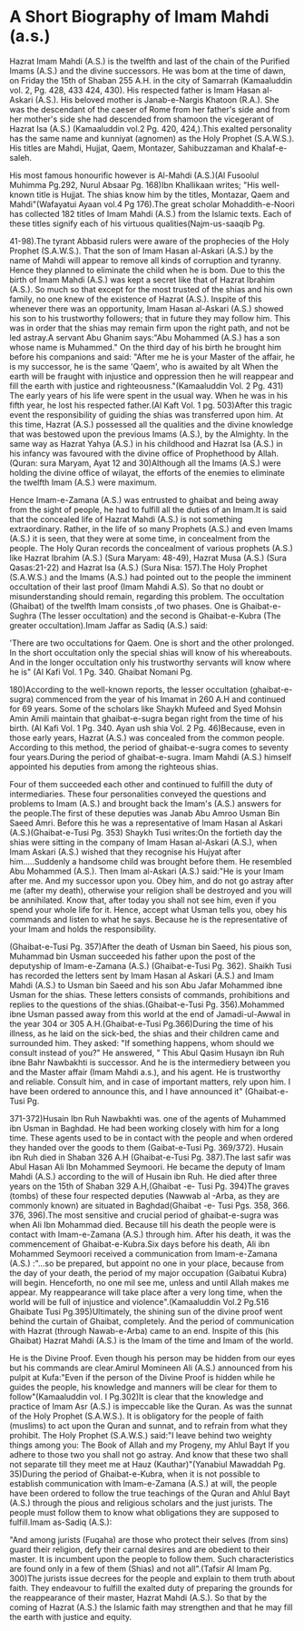 A Short Biography of Imam Mahdi (a.s.)
======================================

Hazrat Imam Mahdi (A.S.) is the twelfth and last of the chain of the
Purified Imams (A.S.) and the divine successors. He was bom at the time
of dawn, on Friday the 15th of Shaban 255 A.H. in the city of Samarrah
(Kamaaluddin vol. 2, Pg. 428, 433 424, 430). His respected father is
Imam Hasan al-Askari (A.S.). His beloved mother is Janab-e-Nargis
Khatoon (R.A.). She was the descendant of the caeser of Rome from her
father's side and from her mother's side she had descended from shamoon
the vicegerant of Hazrat Isa (A.S.) (Kamaaluddin vol.2 Pg. 420,
424,).This exalted personality has the same name and kunniyat (agnomen)
as the Holy Prophet (S.A.W.S.). His titles are Mahdi, Hujjat, Qaem,
Montazer, Sahibuzzaman and Khalaf-e-saleh.

His most famous honourific however is Al-Mahdi (A.S.)(Al Fusoolul
Muhimma Pg.292, Nurul Absaar Pg. 168)Ibn Khallikaan writes; "His
well-known title is Hujjat. The shias know him by the titles, Montazar,
Qaem and Mahdi"(Wafayatui Ayaan vol.4 Pg 176).The great scholar
Mohaddith-e-Noori has collected 182 titles of Imam Mahdi (A.S.) from the
Islamic texts. Each of these titles signify each of his virtuous
qualities(Najm-us-saaqib Pg.

41-98).The tyrant Abbasid rulers were aware of the prophecies of the
Holy Prophet (S.A.W.S.). That the son of Imam Hasan al-Askari (A.S.) by
the name of Mahdi will appear to remove all kinds of corruption and
tyranny. Hence they planned to eliminate the child when he is bom. Due
to this the birth of Imam Mahdi (A.S.) was kept a secret like that of
Hazrat Ibrahim (A.S.). So much so that except for the most trusted of
the shias and his own family, no one knew of the existence of Hazrat
(A.S.). Inspite of this whenever there was an opportunity, Imam Hasan
al-Askari (A.S.) showed his son to his trustworthy followers; that in
future they may follow him. This was in order that the shias may remain
firm upon the right path, and not be led astray.A servant Abu Ghanim
says:"Abu Mohammed (A.S.) has a son whose name is Muhammed." On the
third day of his birth he brought him before his companions and said:
"After me he is your Master of the affair, he is my successor, he is the
same 'Qaem', who is awaited by alt When the earth will be fraught with
injustice and oppression then he will reappear and fill the earth with
justice and righteousness."(Kamaaluddin Vol. 2 Pg. 431) The early years
of his life were spent in the usual way. When he was in his fifth year,
he lost his respected father.(Al Kaft Vol. 1 pg. 503)After this tragic
event the responsibility of guiding the shias was transferred upon him.
At this time, Hazrat (A.S.) possessed all the qualities and the divine
knowledge that was bestowed upon the previous Imams (A.S.), by the
Almighty. In the same way as Hazrat Yahya (A.S.) in his childhood and
Hazrat Isa (A.S.) in his infancy was favoured with the divine office of
Prophethood by Allah.(Quran: sura Maryam, Ayat 12 and 30)Although all
the Imams (A.S.) were holding the divine office of wilayat, the efforts
of the enemies to eliminate the twelfth Imam (A.S.) were maximum.

Hence Imam-e-Zamana (A.S.) was entrusted to ghaibat and being away from
the sight of people, he had to fulfill all the duties of an Imam.It is
said that the concealed life of Hazrat Mahdi (A.S.) is not something
extraordinary. Rather, in the life of so many Prophets (A.S.) and even
Imams (A.S.) it is seen, that they were at some time, in concealment
from the people. The Holy Quran records the concealment of various
prophets (A.S.) like Hazrat Ibrahim (A.S.) (Sura Maryam: 48-49), Hazrat
Musa (A.S.) (Sura Qasas:21-22) and Hazrat Isa (A.S.) (Sura Nisa:
157).The Holy Prophet (S.A.W.S.) and the Imams (A.S.) had pointed out to
the people the imminent occultation of their last proof (Imam Mahdi
A.S). So that no doubt or misunderstanding should remain, regarding this
problem. The occultation (Ghaibat) of the twelfth Imam consists ,of two
phases. One is Ghaibat-e-Sughra (The lesser occultation) and the second
is Ghaibat-e-Kubra (The greater occultation).Imam Jaffar as Sadiq (A.S.)
said:

'There are two occultations for Qaem. One is short and the other
prolonged. In the short occultation only the special shias will know of
his whereabouts. And in the longer occultation only his trustworthy
servants will know where he is" (Al Kafi Vol. 1 Pg. 340. Ghaibat Nomani
Pg.

180)According to the well-known reports, the lesser occultation
(ghaibat-e-sugra) commenced from the year of his Imamat in 260 A.H and
continued for 69 years. Some of the scholars like Shaykh Mufeed and Syed
Mohsin Amin Amili maintain that ghaibat-e-sugra began right from the
time of his birth. (Al Kafi Vol. 1 Pg. 340. Ayan ush shia Vol. 2 Pg.
46)Because, even in those early years, Hazrat (A.S.) was concealed from
the common people. According to this method, the period of
ghaibat-e-sugra comes to seventy four years.During the period of
ghaibat-e-sugra. Imam Mahdi (A.S.) himself appointed his deputies from
among the righteous shias.

Four of them succeeded each other and continued to fulfill the duty of
intermediaries. These four personalities conveyed the questions and
problems to Imam (A.S.) and brought back the Imam's (A.S.) answers for
the people.The first of these deputies was Janab Abu Amroo Usman Bin
Saeed Amri. Before this he was a representative of Imam Hasan al Askari
(A.S.)(Ghaibat-e-Tusi Pg. 353) Shaykh Tusi writes:On the fortieth day
the shias were sitting in the company of Imam Hasan al-Askari (A.S.),
when Imam Askari (A.S.) wished that they recognise his Hujyat after
him.....Suddenly a handsome child was brought before them. He resembled
Abu Mohammed (A.S.). Then Imam al-Askari (A.S.) said:"He is your Imam
after me. And my successor upon you. Obey him, and do not go astray
after me (after my death), otherwise your religion shall be destroyed
and you will be annihilated. Know that, after today you shall not see
him, even if you spend your whole life for it. Hence, accept what Usman
tells you, obey his commands and listen to what he says. Because he is
the representative of your Imam and holds the responsibility.

(Ghaibat-e-Tusi Pg. 357)After the death of Usman bin Saeed, his pious
son, Muhammad bin Usman succeeded his father upon the post of the
deputyship of Imam-e-Zamana (A.S.) (Ghaibat-e-Tusi Pg. 362). Shaikh Tusi
has recorded the letters sent by Imam Hasan al Askari (A.S.) and Imam
Mahdi (A.S.) to Usman bin Saeed and his son Abu Jafar Mohammed ibne
Usman for the shias. These letters consists of commands, prohibitions
and replies to the questions of the shias.(Ghaibat-e-Tusi Pg.
356).Mohammed ibne Usman passed away from this world at the end of
Jamadi-ul-Awwal in the year 304 or 305 A.H.(Ghaibat-e-Tusi Pg.366)During
the time of his illness, as he laid on the sick-bed, the shias and their
children came and surrounded him. They asked: "If something happens,
whom should we consult instead of you?" He answered, " This Abul Qasim
Husayn ibn Ruh ibne Bahr Nawbakhti is successor. And he is the
intermediery between you and the Master affair (Imam Mahdi a.s.), and
his agent. He is trustworthy and reliable. Consult him, and in case of
important matters, rely upon him. I have been ordered to announce this,
and I have announced it" (Ghaibat-e-Tusi Pg.

371-372)Husain Ibn Ruh Nawbakhti was. one of the agents of Muhammed ibn
Usman in Baghdad. He had been working closely with him for a long time.
These agents used to be in contact with the people and when ordered they
handed over the goods to them (Gaibat-e-Tusi Pg. 369/372). Husain ibn
Ruh died in Shaban 326 A.H (Ghaibat-e-Tusi Pg. 387).The last safir was
Abul Hasan Ali Ibn Mohammed Seymoori. He became the deputy of Imam Mahdi
(A.S.) according to the will of Husain ibn Ruh. He died after three
years on the 15th of Shaban 329 A.H,(Ghaibat -e- Tusi Pg. 394)The graves
(tombs) of these four respected deputies (Nawwab al -Arba, as they are
commonly known) are situated in Baghdad(Ghaibat -e- Tusi Pgs. 358, 366.
376, 396).The most sensitive and crucial period of ghaibat-e-sugra was
when Ali Ibn Mohammad died. Because till his death the people were is
contact with Imam-e-Zamana (A.S.) through him. After his death, it was
the commencement of Ghaibat-e-Kubra.Six days before his death, Ali ibn
Mohammed Seymoori received a communication from Imam-e-Zamana (A.S.)
:"...so be prepared, but appoint no one in your place, because from the
day of your death, the period of my major occupation (Gaibatui Kubra)
will begin. Henceforth, no one mil see me, unless and until Allah makes
me appear. My reappearance will take place after a very long time, when
the world will be full of injustice and violence".(Kamaaluddin Vol.2
Pg.516 Ghaibate Tusi Pg.395)Ultimately, the shining sun of the divine
proof went behind the curtain of Ghaibat, completely. And the period of
communication with Hazrat (through Nawab-e-Arba) came to an end. Inspite
of this (his Ghaibat) Hazrat Mahdi (A.S.) is the Imam of the time and
Imam of the world.

He is the Divine Proof. Even though his person may be hidden from our
eyes but his commands are clear.Amirul Momineen Ali (A.S.) announced
from his pulpit at Kufa:"Even if the person of the Divine Proof is
hidden while he guides the people, his knowledge and manners will be
clear for them to follow"(Kamaaluddin vol. I Pg.302)It is clear that the
knowledge and practice of Imam Asr (A.S.) is impeccable like the Quran.
As was the sunnat of the Holy Prophet (S.A.W.S.). It is obligatory for
the people of faith (muslims) to act upon the Quran and sunnat, and to
refrain from what they prohibit. The Holy Prophet (S.A.W.S.) said:"I
leave behind two weighty things among you: The Book of Allah and my
Progeny, my Ahlul Bayt If you adhere to those two you shall not go
astray. And know that these two shall not separate till they meet me at
Hauz (Kauthar)"(Yanabiul Mawaddah Pg. 35)During the period of
Ghaibat-e-Kubra, when it is not possible to establish communication with
Imam-e-Zamana (A.S.) at will, the people have been ordered to follow the
true teachings of the Quran and Ahlul Bayt (A.S.) through the pious and
religious scholars and the just jurists. The people must follow them to
know what obligations they are supposed to fulfill.Imam as-Sadiq
(A.S.):

"And among jurists (Fuqaha) are those who protect their selves (from
sins) guard their religion, defy their carnal desires and are obedient
to their master. It is incumbent upon the people to follow them. Such
characteristics are found only in a few of them (Shias) and not
all".(Tafsir Al Imam Pg. 300)The jurists issue decrees for the people
and explain to them truth about faith. They endeavour to fulfill the
exalted duty of preparing the grounds for the reappearance of their
master, Hazrat Mahdi (A.S.). So that by the coming of Hazrat (A.S.) the
Islamic faith may strengthen and that he may fill the earth with justice
and equity.



